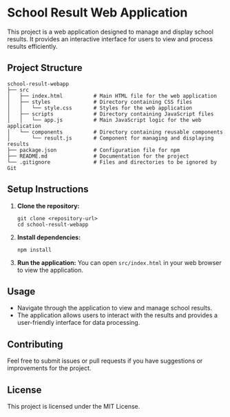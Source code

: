 # School Result Web Application

This project is a web application designed to manage and display school results. It provides an interactive interface for users to view and process results efficiently.

## Project Structure

```
school-result-webapp
├── src
│   ├── index.html          # Main HTML file for the web application
│   ├── styles              # Directory containing CSS files
│   │   └── style.css       # Styles for the web application
│   ├── scripts             # Directory containing JavaScript files
│   │   └── app.js          # Main JavaScript logic for the web application
│   └── components          # Directory containing reusable components
│       └── result.js       # Component for managing and displaying results
├── package.json            # Configuration file for npm
├── README.md               # Documentation for the project
└── .gitignore              # Files and directories to be ignored by Git
```

## Setup Instructions

1. **Clone the repository:**
   ```
   git clone <repository-url>
   cd school-result-webapp
   ```

2. **Install dependencies:**
   ```
   npm install
   ```

3. **Run the application:**
   You can open `src/index.html` in your web browser to view the application.

## Usage

- Navigate through the application to view and manage school results.
- The application allows users to interact with the results and provides a user-friendly interface for data processing.

## Contributing

Feel free to submit issues or pull requests if you have suggestions or improvements for the project. 

## License

This project is licensed under the MIT License.